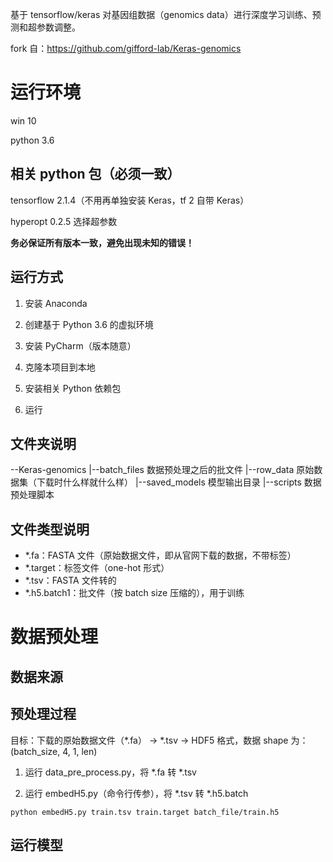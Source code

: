 基于 tensorflow/keras 对基因组数据（genomics data）进行深度学习训练、预测和超参数调整。

fork 自：https://github.com/gifford-lab/Keras-genomics

# 运行环境
win 10

python 3.6

## 相关 python 包（必须一致）
tensorflow 2.1.4（不用再单独安装 Keras，tf 2 自带 Keras）

hyperopt 0.2.5	选择超参数

**务必保证所有版本一致，避免出现未知的错误！**

## 运行方式
1. 安装 Anaconda

2. 创建基于 Python 3.6 的虚拟环境

3. 安装 PyCharm（版本随意）

4. 克隆本项目到本地

5. 安装相关 Python 依赖包

6. 运行

## 文件夹说明
--Keras-genomics
  |--batch_files    数据预处理之后的批文件
  |--row_data       原始数据集（下载时什么样就什么样）
  |--saved_models   模型输出目录
  |--scripts        数据预处理脚本

## 文件类型说明
- *.fa：FASTA 文件（原始数据文件，即从官网下载的数据，不带标签）
- *.target：标签文件（one-hot 形式）
- *.tsv：FASTA 文件转的
- *.h5.batch1：批文件（按 batch size 压缩的），用于训练

# 数据预处理
## 数据来源

## 预处理过程
目标：下载的原始数据文件（*.fa） -> *.tsv -> HDF5 格式，数据 shape 为：(batch_size, 4, 1, len)

1. 运行 data_pre_process.py，将 *.fa 转 *.tsv

2. 运行 embedH5.py（命令行传参），将 *.tsv 转 *.h5.batch
```
python embedH5.py train.tsv train.target batch_file/train.h5
```

## 运行模型
